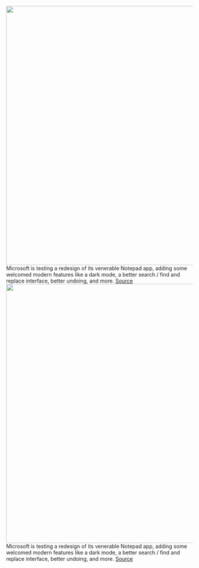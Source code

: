 <img src='https://cdn.vox-cdn.com/thumbor/wL5vpJkbpc0Ucm7avuz7zUT09CY=/0x0:2053x946/1200x800/filters:focal(248x353:576x681)/cdn.vox-cdn.com/uploads/chorus_image/image/70242235/NotepadDarkFindReplace.0.png' width='700px' /><br/>
Microsoft is testing a redesign of its venerable Notepad app, adding some welcomed modern features like a dark mode, a better search / find and replace interface, better undoing, and more.
<a href='https://www.theverge.com/2021/12/7/22822651/microsoft-windows-11-notepad-redesign-find-replace-insider'> Source <a/><img src='https://cdn.vox-cdn.com/thumbor/wL5vpJkbpc0Ucm7avuz7zUT09CY=/0x0:2053x946/1200x800/filters:focal(248x353:576x681)/cdn.vox-cdn.com/uploads/chorus_image/image/70242235/NotepadDarkFindReplace.0.png' width='700px' /><br/>
Microsoft is testing a redesign of its venerable Notepad app, adding some welcomed modern features like a dark mode, a better search / find and replace interface, better undoing, and more.
<a href='https://www.theverge.com/2021/12/7/22822651/microsoft-windows-11-notepad-redesign-find-replace-insider'> Source <a/>